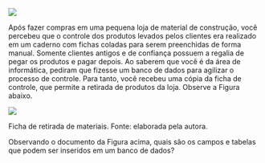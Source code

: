 [![](https://ampli-images.s3.amazonaws.com/production/1f5ac27e-373f-4e0f-b940-3dee968e8ac8/original)](https://ampli-images.s3.amazonaws.com/production/1f5ac27e-373f-4e0f-b940-3dee968e8ac8/original)

Após fazer compras em uma pequena loja de material de construção, você percebeu que o controle dos produtos levados pelos clientes era realizado em um caderno com fichas coladas para serem preenchidas de forma manual. Somente clientes antigos e de confiança possuem a regalia de pegar os produtos e pagar depois. Ao saberem que você é da área de informática, pediram que fizesse um banco de dados para agilizar o processo de controle. Para tanto, você recebeu uma cópia da ficha de controle, que permite a retirada de produtos da loja. Observe a Figura abaixo.

[![](https://ampli-images.s3.amazonaws.com/production/e39856b8-869f-4ffb-8540-f7e63f728a86/original)](https://ampli-images.s3.amazonaws.com/production/e39856b8-869f-4ffb-8540-f7e63f728a86/original)

Ficha de retirada de materiais. Fonte: elaborada pela autora.

Observando o documento da Figura acima, quais são os campos e tabelas que podem ser inseridos em um banco de dados?